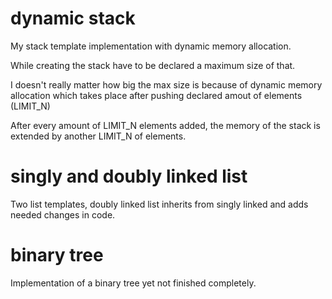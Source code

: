 # dynamic stack

My stack template implementation with dynamic memory allocation.

While creating the stack have to be declared a maximum size of that.

I doesn't really matter how big the max size is because of dynamic memory allocation which takes place after pushing declared amout of elements (LIMIT_N) 

After every amount of LIMIT_N elements added, the memory of the stack is extended by another LIMIT_N of elements.

# singly and doubly linked list

Two list templates, doubly linked list inherits from singly linked and adds needed changes in code.

# binary tree

Implementation of a binary tree yet not finished completely.
